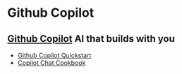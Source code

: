 # **Github Copilot**

## [Github Copilot](https://github.com/features/copilot) AI that builds with you

- [Github Copilot Quickstart](https://docs.github.com/en/copilot/quickstart) 
- [Copilot Chat Cookbook](https://docs.github.com/en/copilot/copilot-chat-cookbook)